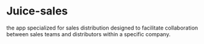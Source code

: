 # Juice-sales
the app specialized for sales distribution designed to facilitate collaboration between sales teams and distributors within a specific company.
